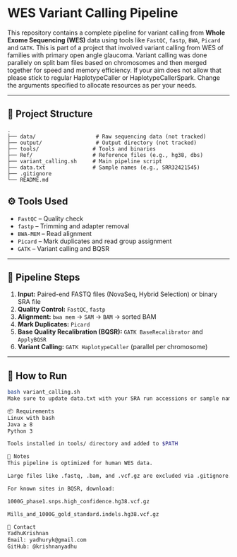 # WES Variant Calling Pipeline

This repository contains a complete pipeline for variant calling from **Whole Exome Sequencing (WES)** data using tools like `FastQC`, `fastp`, `BWA`, `Picard` and `GATK`.
This is part of a project that involved variant calling from WES of families with primary open angle glaucoma.
Variant calling was done parallely on split bam files based on chromosomes and then merged together for speed and memory efficiency. If your aim does not allow that please stick to regular HaplotypeCaller or HaplotypeCallerSpark.
Change the arguments specified to allocate resources as per your needs. 

---

## 📁 Project Structure

```
.
├── data/                   # Raw sequencing data (not tracked)
├── output/                 # Output directory (not tracked)
├── tools/                 # Tools and binaries
├── Ref/                   # Reference files (e.g., hg38, dbs)
├── variant_calling.sh     # Main pipeline script
├── data.txt               # Sample names (e.g., SRR32421545)
├── .gitignore
└── README.md
```



## ⚙️ Tools Used

- `FastQC` – Quality check
- `fastp` – Trimming and adapter removal
- `BWA-MEM` – Read alignment
- `Picard` – Mark duplicates and read group assignment
- `GATK` – Variant calling and BQSR

---

## 🔁 Pipeline Steps

1. **Input:** Paired-end FASTQ files (NovaSeq, Hybrid Selection) or binary SRA file
2. **Quality Control:** `FastQC`, `fastp`
3. **Alignment:** `bwa mem` → `SAM` → `BAM` → sorted BAM
4. **Mark Duplicates:** `Picard`
5. **Base Quality Recalibration (BQSR):** `GATK BaseRecalibrator` and `ApplyBQSR`
6. **Variant Calling:** `GATK HaplotypeCaller` (parallel per chromosome)

---

## 🚀 How to Run

```bash
bash variant_calling.sh
Make sure to update data.txt with your SRA run accessions or sample names.

📦 Requirements
Linux with bash
Java ≥ 8
Python 3

Tools installed in tools/ directory and added to $PATH

📝 Notes
This pipeline is optimized for human WES data.

Large files like .fastq, .bam, and .vcf.gz are excluded via .gitignore.

For known sites in BQSR, download:

1000G_phase1.snps.high_confidence.hg38.vcf.gz

Mills_and_1000G_gold_standard.indels.hg38.vcf.gz

📧 Contact
YadhuKrishnan
Email: yadhuryk@gmail.com
GitHub: @krishnanyadhu
